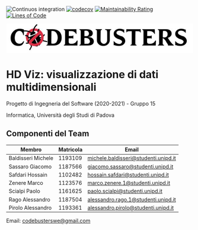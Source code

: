 ![Continuos integration](https://github.com/MicheleBaldisseri/demoreact/workflows/CI/badge.svg)
[![codecov](https://codecov.io/gh/MicheleBaldisseri/demoreact/branch/main/graph/badge.svg?token=b702454d-8f85-4c0b-a462-7246b1b97d4b)](https://codecov.io/gh/MicheleBaldisseri/demoreact)
[![Maintainability Rating](https://sonarcloud.io/api/project_badges/measure?project=MicheleBaldisseri_demoreact&metric=sqale_rating)](https://sonarcloud.io/dashboard?id=MicheleBaldisseri_demoreact)
[![Lines of Code](https://sonarcloud.io/api/project_badges/measure?project=MicheleBaldisseri_demoreact&metric=ncloc)](https://sonarcloud.io/dashboard?id=MicheleBaldisseri_demoreact)

<p align="center">
  <img src="https://github.com/MicheleBaldisseri/demoreact/blob/master/extra/CodeBusters.JPG" alt="CodeBusters logo"/>
</p>

# HD Viz: visualizzazione di dati multidimensionali
Progetto di Ingegneria del Software (2020-2021) - Gruppo 15

Informatica, Università degli Studi di Padova

## Componenti del Team 
| Membro | Matricola | Email |
|---------|-----------|-------|
Baldisseri Michele | 1193109 | michele.baldisseri@studenti.unipd.it
Sassaro Giacomo | 1187566 | giacomo.sassaro@studenti.unipd.it
Safdari Hossain | 1102482 | hossain.safdari@studenti.unipd.it
Zenere Marco | 1123576 | marco.zenere.1@studenti.unipd.it
Scialpi Paolo | 1161625 | paolo.scialpi@studenti.unipd.it
Rago Alessandro | 1187504 | alessandro.rago.1@studenti.unipd.it
Pirolo Alessandro | 1193361 | alessandro.pirolo@studenti.unipd.it

Email: codebusterswe@gmail.com

